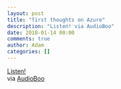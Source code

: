 ```yaml
---
layout: post
title: "first thoughts on Azure"
description: "Listen! via AudioBoo"
date: 2010-01-14 00:00
comments: true
author: Adam
categories: []
---
```


<object type="application/x-shockwave-flash" height="129" width="400">
        <param name="movie" value="http://boos.audioboo.fm/swf/fullsize_player.swf" />
        <param name="scale" value="noscale" />
        <param name="salign" value="lt" />
        <param name="bgColor" value="#FFFFFF" />
        <param name="wmode" value="window" />
        <param name="FlashVars" value="mp3=http%3A%2F%2Faudioboo.fm%2Fboos%2F90848-first-thoughts-on-azure.mp3&amp;mp3Author=adambird&amp;mp3LinkURL=http%3A%2F%2Faudioboo.fm%2Fboos%2F90848-first-thoughts-on-azure&amp;mp3Title=first+thoughts+on+Azure&amp;mp3Time=04.44pm+14+Jan+2010" />
        <a href="http://audioboo.fm/boos/90848-first-thoughts-on-azure.mp3">Listen!</a>
      </object>


<div class="posterous_quote_citation">via <a href="http://audioboo.fm/boos/90848-first-thoughts-on-azure">AudioBoo</a></div>
